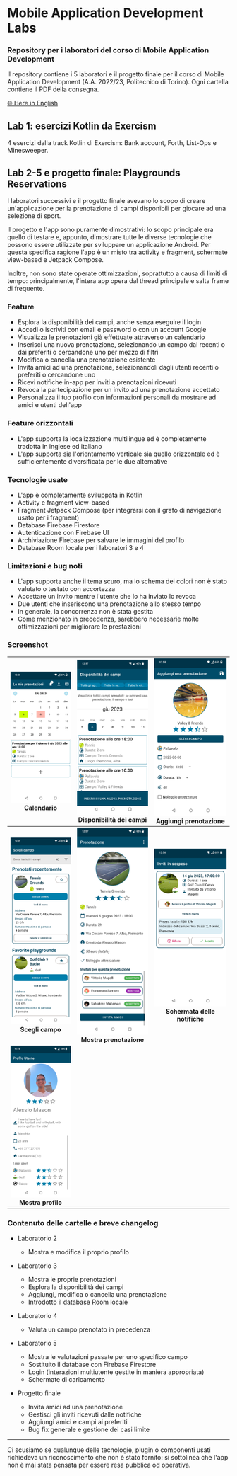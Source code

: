 # Mobile Application Development Labs
### Repository per i laboratori del corso di Mobile Application Development
Il repository contiene i 5 laboratori e il progetto finale per il corso di Mobile Application Development (A.A. 2022/23, Politecnico di Torino). Ogni cartella contiene il PDF della consegna.

[🌐 Here in English](README.md)

## Lab 1: esercizi Kotlin da Exercism

4 esercizi dalla track Kotlin di Exercism: Bank account, Forth, List-Ops e Minesweeper.

## Lab 2-5 e progetto finale: Playgrounds Reservations

I laboratori successivi e il progetto finale avevano lo scopo di creare un'applicazione per la prenotazione di campi disponibili per giocare ad una selezione di sport.

Il progetto e l'app sono puramente dimostrativi: lo scopo principale era quello di testare e, appunto, dimostrare tutte le diverse tecnologie che possono essere utilizzate per sviluppare un applicazione Android. Per questa specifica ragione l'app è un misto tra activity e fragment, schermate view-based e Jetpack Compose.

Inoltre, non sono state operate ottimizzazioni, soprattutto a causa di limiti di tempo: principalmente, l'intera app opera dal thread principale e salta frame di frequente.

### Feature

- Esplora la disponibilità dei campi, anche senza eseguire il login
- Accedi o iscriviti con email e password o con un account Google
- Visualizza le prenotazioni già effettuate attraverso un calendario
- Inserisci una nuova prenotazione, selezionando un campo dai recenti o dai preferiti o cercandone uno per mezzo di filtri
- Modifica o cancella una prenotazione esistente
- Invita amici ad una prenotazione, selezionandoli dagli utenti recenti o preferiti o cercandone uno
- Ricevi notifiche in-app per inviti a prenotazioni ricevuti
- Revoca la partecipazione per un invito ad una prenotazione accettato
- Personalizza il tuo profilo con informazioni personali da mostrare ad amici e utenti dell'app

### Feature orizzontali

- L'app supporta la localizzazione multilingue ed è completamente tradotta in inglese ed italiano
- L'app supporta sia l'orientamento verticale sia quello orizzontale ed è sufficientemente diversificata per le due alternative

### Tecnologie usate

- L'app è completamente sviluppata in Kotlin
- Activity e fragment view-based
- Fragment Jetpack Compose (per integrarsi con il grafo di navigazione usato per i fragment)
- Database Firebase Firestore
- Autenticazione con Firebase UI
- Archiviazione Firebase per salvare le immagini del profilo
- Database Room locale per i laboratori 3 e 4

### Limitazioni e bug noti
- L'app supporta anche il tema scuro, ma lo schema dei colori non è stato valutato o testato con accortezza
- Accettare un invito mentre l'utente che lo ha inviato lo revoca
- Due utenti che inseriscono una prenotazione allo stesso tempo
- In generale, la concorrenza non è stata gestita
- Come menzionato in precedenza, sarebbero necessarie molte ottimizzazioni per migliorare le prestazioni

### Screenshot

| ![Calendario](images/it/Calendar.jpg) Calendario | ![Disponibilità dei campi](images/it/Playgrounds%20availability.jpg) Disponibilità dei campi | ![Aggiungi prenotazione](images/it/Add%20reservation.jpg) Aggiungi prenotazione |
| :-------------: | :-------------: | :-------------: |
| ![Scegli campo](images/it/Choose%20playground.jpg) **Scegli campo** | ![Mostra prenotazione](images/it/Show%20reservation.jpg) **Mostra prenotazione** | ![Schermata delle notifiche](images/it/Notifications%20screen.jpg) **Schermata delle notifiche** |
| ![Mostra profilo](images/it/Show%20profile.jpg) **Mostra profilo** | | |

### Contenuto delle cartelle e breve changelog
- Laboratorio 2
	- Mostra e modifica il proprio profilo

- Laboratorio 3 
	- Mostra le proprie prenotazioni
	- Esplora la disponibilità dei campi
	- Aggiungi, modifica o cancella una prenotazione
	- Introdotto il database Room locale

- Laboratorio 4
	- Valuta un campo prenotato in precedenza

- Laboratorio 5
	- Mostra le valutazioni passate per uno specifico campo
	- Sostituito il database con Firebase Firestore
	- Login (interazioni multiutente gestite in maniera appropriata)
	- Schermate di caricamento

- Progetto finale
	- Invita amici ad una prenotazione
	- Gestisci gli inviti ricevuti dalle notifiche
	- Aggiungi amici e campi ai preferiti
	- Bug fix generale e gestione dei casi limite

---

Ci scusiamo se qualunque delle tecnologie, plugin o componenti usati richiedeva un riconoscimento che non è stato fornito: si sottolinea che l'app non è mai stata pensata per essere resa pubblica od operativa.

